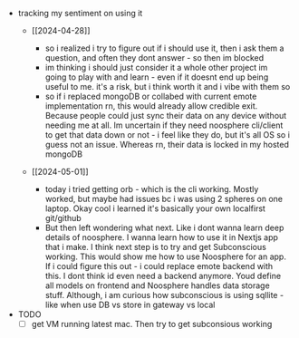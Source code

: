   * tracking my sentiment on using it
    * [[2024-04-28]]
      * so i realized i try to figure out if i should use it, then i ask them a question, and often they dont answer - so then im blocked
      * im thinking i should just consider it a whole other project im going to play with and learn - even if it doesnt end up being useful to me. it's a risk, but i think worth it and i vibe with them so
      * so if i replaced mongoDB or collabed with current emote implementation rn, this would already allow credible exit. Because people could just sync their data on any device without needing me at all. Im uncertain if they need noosphere cli/client to get that data down or not - i feel like they do, but it's all OS so i guess not an issue. Whereas rn, their data is locked in my hosted mongoDB

    * [[2024-05-01]]
      * today i tried getting orb - which is the cli working. Mostly worked, but maybe had issues bc i was using 2 spheres on one laptop. Okay cool i learned it's basically your own localfirst git/github
      * But then left wondering what next. Like i dont wanna learn deep details of noosphere. I wanna learn how to use it in Nextjs app that i make. I think next step is to try and get Subconscious working. This would show me how to use Noosphere for an app. If i could figure this out - i could replace emote backend with this. I dont think id even need a backend anymore. Youd define all models on frontend and Noosphere handles data storage stuff. Although, i am curious how subconscious is using sqllite - like when use DB vs store in gateway vs local
  * TODO
    * [ ] get VM running latest mac. Then try to get subconsious working